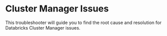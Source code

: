 <properties
	pageTitle="TSG Summary: Cluster Manager Issues"
	description="TSG Summary: Cluster Manager Issues"
	service="Microsoft.Databricks"
	resource="Microsoft.Databricks/workspaces"
	ms.author="lahaddad"
	selfHelpType="TSG_Description"
	cloudEnvironments="public, fairfax, usnat, ussec"
	articleId="f2031811-5256-438f-a053-c20d2fe2659b"
	ownershipId="AzureData_AzureDatabricks"
/>

# Cluster Manager Issues

This troubleshooter will guide you to find the root cause and resolution for Databricks Cluster Manager issues.